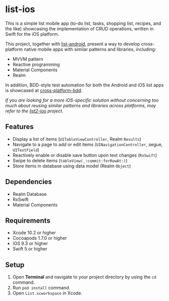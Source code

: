 # list-ios
This is a simple list mobile app (to-do list, tasks, shopping list, recipes, and the like) 
showcasing the implementation of CRUD operations, written in Swift for the iOS platform.

This project, together with [list-android](https://github.com/cyliong/list-android), 
present a way to develop cross-platform native mobile apps with similar patterns and libraries, including:
- MVVM pattern
- Reactive programming
- Material Components
- Realm

In addition, BDD-style test automation for both the Android and iOS list apps is showcased at 
[cross-platform-bdd](https://github.com/cyliong/cross-platform-bdd).

*If you are looking for a more iOS-specific solution without concerning
too much about reusing similar patterns and libraries across platforms,
may refer to the [list2-ios](https://github.com/cyliong/list2-ios) project.*

## Features
- Display a list of items (`UITableViewController`, Realm `Results`)
- Navigate to a page to add or edit items (`UINavigationController`, segue, `UITextField`)
- Reactively enable or disable save button upon text changes (`RxSwift`)
- Swipe to delete items (`tableView(_:commit:forRowAt:)`)
- Store items in database using data model (Realm `Object`)

## Dependencies
- Realm Database
- RxSwift
- Material Components

## Requirements
- Xcode 10.2 or higher
- Cocoapods 1.7.0 or higher
- iOS 9.3 or higher
- Swift 5 or higher

## Setup
1. Open **Terminal** and navigate to your project directory by using the `cd` command.
2. Run `pod install` command.
3. Open `List.xcworkspace` in Xcode.

